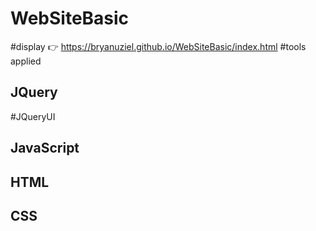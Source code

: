 # WebSiteBasic
#display 👉  https://bryanuziel.github.io/WebSiteBasic/index.html
#tools applied
## JQuery 
  #JQueryUI
## JavaScript
## HTML
## CSS

